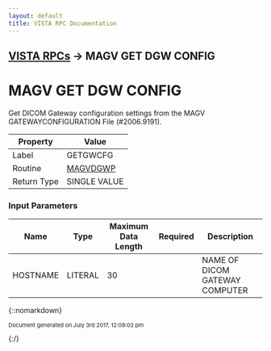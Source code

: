 ```yaml
---
layout: default
title: VISTA RPC Documentation
---
```


## [VISTA RPCs](TableOfContents) &#8594; MAGV GET DGW CONFIG
# MAGV GET DGW CONFIG

Get DICOM Gateway configuration settings from the MAGV GATEWAYCONFIGURATION File (#2006.9191).

Property | Value
--- | ---
Label | GETGWCFG
Routine | [MAGVDGWP](http://code.osehra.org/dox/Routine_MAGVDGWP_source.html)
Return Type | SINGLE VALUE


### Input Parameters

Name | Type | Maximum Data Length | Required | Description
--- | --- | --- | --- | ---
HOSTNAME | LITERAL | 30 |  | NAME OF DICOM GATEWAY COMPUTER



{::nomarkdown} <br/><p style="font-size: 11px">Document generated on July 3rd 2017, 12:09:02 pm</p>{:/}
